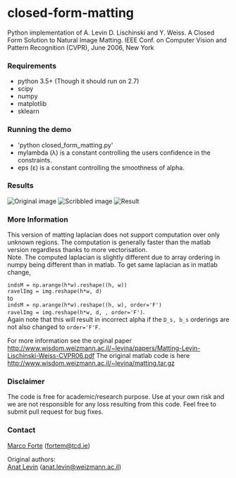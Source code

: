# closed-form-matting
Python implementation of A. Levin D. Lischinski and Y. Weiss. A Closed Form Solution to Natural Image Matting.  IEEE Conf. on Computer Vision and Pattern Recognition (CVPR), June 2006, New York 

### Requirements
- python 3.5+ (Though it should run on 2.7)
- scipy
- numpy
- matplotlib
- sklearn

### Running the demo
- 'python closed_form_matting.py'
- mylambda (λ) is a constant controlling the users confidence in the constraints.
- eps (ε) is a constant controlling the smoothness of alpha.


### Results
![Original image](https://github.com/MarcoForte/closed-form-matting/blob/master/dandelion_clipped.bmp)
![Scribbled image](https://github.com/MarcoForte/closed-form-matting/blob/master/dandelion_clipped_m.bmp)
![Result](https://github.com/MarcoForte/closed-form-matting/blob/master/dandelion_clipped_alpha.bmp)


### More Information

This version of matting laplacian does not support computation over only unknown regions. The computation is generally faster than the matlab version regardless thanks to more vectorisation.   
Note. The computed laplacian is slightly different due to array ordering in numpy being different than in matlab. To get same laplacian as in matlab change,

`indsM = np.arange(h*w).reshape((h, w))`  
`ravelImg = img.reshape(h*w, d)`  
to   
`indsM = np.arange(h*w).reshape((h, w), order='F')`   
`ravelImg = img.reshape(h*w, d, , order='F')`.  
Again note that this will result in incorrect alpha if the `D_s, b_s` orderings are not also changed to `order='F'F`.

For more information see the orginal paper  http://www.wisdom.weizmann.ac.il/~levina/papers/Matting-Levin-Lischinski-Weiss-CVPR06.pdf
The original matlab code is here http://www.wisdom.weizmann.ac.il/~levina/matting.tar.gz

### Disclaimer

The code is free for academic/research purpose. Use at your own risk and we are not responsible for any loss resulting from this code. Feel free to submit pull request for bug fixes.

### Contact 
[Marco Forte](https://marcoforte.github.io/) (fortem@tcd.ie)  

Original authors:  
[Anat Levin](http://www.wisdom.weizmann.ac.il/~levina/) (anat.levin@weizmann.ac.il)
